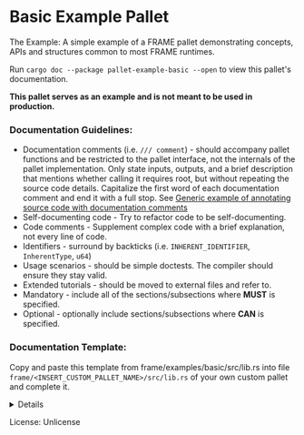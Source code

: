 <!-- markdown-link-check-disable -->
# Basic Example Pallet

<!-- Original author of paragraph: @gavofyork -->
The Example: A simple example of a FRAME pallet demonstrating
concepts, APIs and structures common to most FRAME runtimes.

Run `cargo doc --package pallet-example-basic --open` to view this pallet's documentation.

**This pallet serves as an example and is not meant to be used in production.**

### Documentation Guidelines:

<!-- Original author of paragraph: Various. Based on collation of review comments to PRs addressing issues with -->
<!-- label 'S3-FRAME' in https://github.com/paritytech/substrate-developer-hub/issues -->
<ul>
    <li>Documentation comments (i.e. <code>/// comment</code>) - should
        accompany pallet functions and be restricted to the pallet interface,
        not the internals of the pallet implementation. Only state inputs,
        outputs, and a brief description that mentions whether calling it
        requires root, but without repeating the source code details.
        Capitalize the first word of each documentation comment and end it with
        a full stop. See
        <a href="https://github.com/paritytech/substrate#72-contributing-to-documentation-for-substrate-packages"
        target="_blank"> Generic example of annotating source code with documentation comments</a></li>
    <li>Self-documenting code - Try to refactor code to be self-documenting.</li>
    <li>Code comments - Supplement complex code with a brief explanation, not every line of code.</li>
    <li>Identifiers - surround by backticks (i.e. <code>INHERENT_IDENTIFIER</code>, <code>InherentType</code>,
        <code>u64</code>)</li>
    <li>Usage scenarios - should be simple doctests. The compiler should ensure they stay valid.</li>
    <li>Extended tutorials - should be moved to external files and refer to.</li>
    <!-- Original author of paragraph: @AmarRSingh -->
    <li>Mandatory - include all of the sections/subsections where <b>MUST</b> is specified.</li>
    <li>Optional - optionally include sections/subsections where <b>CAN</b> is specified.</li>
</ul>

### Documentation Template:<br>

Copy and paste this template from frame/examples/basic/src/lib.rs into file
`frame/<INSERT_CUSTOM_PALLET_NAME>/src/lib.rs` of your own custom pallet and complete it.
<details><p><pre>
// Add heading with custom pallet name

\# <INSERT_CUSTOM_PALLET_NAME> Pallet

// Add simple description

// Include the following links that shows what trait needs to be implemented to use the pallet
// and the supported dispatchables that are documented in the Call enum.

- \[`<INSERT_CUSTOM_PALLET_NAME>::Config`](https://docs.rs/pallet-example-basic/latest/pallet_example_basic/trait.Config.html)
- \[`Call`](https://docs.rs/pallet-example-basic/latest/pallet_example_basic/enum.Call.html)
- \[`Module`](https://docs.rs/pallet-example-basic/latest/pallet_example_basic/struct.Module.html)

\## Overview

<!-- Original author of paragraph: Various. See https://github.com/paritytech/substrate-developer-hub/issues/44 -->
// Short description of pallet's purpose.
// Links to Traits that should be implemented.
// What this pallet is for.
// What functionality the pallet provides.
// When to use the pallet (use case examples).
// How it is used.
// Inputs it uses and the source of each input.
// Outputs it produces.

<!-- Original author of paragraph: @Kianenigma in PR https://github.com/paritytech/substrate/pull/1951 -->
<!-- and comment https://github.com/paritytech/substrate-developer-hub/issues/44#issuecomment-471982710 -->

\## Terminology

// Add terminology used in the custom pallet. Include concepts, storage items, or actions that you think
// deserve to be noted to give context to the rest of the documentation or pallet usage. The author needs to
// use some judgment about what is included. We don't want a list of every storage item nor types - the user
// can go to the code for that. For example, "transfer fee" is obvious and should not be included, but
// "free balance" and "reserved balance" should be noted to give context to the pallet.
// Please do not link to outside resources. The reference docs should be the ultimate source of truth.

<!-- Original author of heading: @Kianenigma in PR https://github.com/paritytech/substrate/pull/1951 -->

\## Goals

// Add goals that the custom pallet is designed to achieve.

<!-- Original author of heading: @Kianenigma in PR https://github.com/paritytech/substrate/pull/1951 -->

\### Scenarios

<!-- Original author of paragraph: @Kianenigma. Based on PR https://github.com/paritytech/substrate/pull/1951 -->

\#### <INSERT_SCENARIO_NAME>

// Describe requirements prior to interacting with the custom pallet.
// Describe the process of interacting with the custom pallet for this scenario and public API functions used.

\## Interface

\### Supported Origins

// What origins are used and supported in this pallet (root, signed, none)
// i.e. root when <code>\`ensure_root\`</code> used
// i.e. none when <code>\`ensure_none\`</code> used
// i.e. signed when <code>\`ensure_signed\`</code> used

<code>\`inherent\`</code> <INSERT_DESCRIPTION>

<!-- Original author of paragraph: @Kianenigma in comment -->
<!-- https://github.com/paritytech/substrate-developer-hub/issues/44#issuecomment-471982710 -->

\### Types

// Type aliases. Include any associated types and where the user would typically define them.

<code>\`ExampleType\`</code> <INSERT_DESCRIPTION>

<!-- Original author of paragraph: ??? -->

// Reference documentation of aspects such as `storageItems` and `dispatchable` functions should only be
// included in the https://docs.rs Rustdocs for Axlib and not repeated in the README file.

\### Dispatchable Functions

<!-- Original author of paragraph: @AmarRSingh & @joepetrowski -->

// A brief description of dispatchable functions and a link to the rustdoc with their actual documentation.

// <b>MUST</b> have link to Call enum
// <b>MUST</b> have origin information included in function doc
// <b>CAN</b> have more info up to the user

\### Public Functions

<!-- Original author of paragraph: @joepetrowski -->

// A link to the rustdoc and any notes about usage in the pallet, not for specific functions.
// For example, in the Balances Pallet: "Note that when using the publicly exposed functions,
// you (the runtime developer) are responsible for implementing any necessary checks
// (e.g. that the sender is the signer) before calling a function that will affect storage."

<!-- Original author of paragraph: @AmarRSingh -->

// It is up to the writer of the respective pallet (with respect to how much information to provide).

\#### Public Inspection functions - Immutable (getters)

// Insert a subheading for each getter function signature

\##### <code>\`example_getter_name()\`</code>

// What it returns
// Why, when, and how often to call it
// When it could panic or error
// When safety issues to consider

\#### Public Mutable functions (changing state)

// Insert a subheading for each setter function signature

\##### <code>\`example_setter_name(origin, parameter_name: T::ExampleType)\`</code>

// What state it changes
// Why, when, and how often to call it
// When it could panic or error
// When safety issues to consider
// What parameter values are valid and why

\### Storage Items

// Explain any storage items included in this pallet

\### Digest Items

// Explain any digest items included in this pallet

\### Inherent Data

// Explain what inherent data (if any) is defined in the pallet and any other related types

\### Events:

// Insert events for this pallet if any

\### Errors:

// Explain what generates errors

\## Usage

// Insert 2-3 examples of usage and code snippets that show how to
// use <INSERT_CUSTOM_PALLET_NAME> Pallet in a custom pallet.

\### Prerequisites

// Show how to include necessary imports for <INSERT_CUSTOM_PALLET_NAME> and derive
// your pallet configuration trait with the `INSERT_CUSTOM_PALLET_NAME` trait.

\```rust
use <INSERT_CUSTOM_PALLET_NAME>;

pub trait Config: <INSERT_CUSTOM_PALLET_NAME>::Config { }
\```

\### Simple Code Snippet

// Show a simple example (e.g. how to query a public getter function of <INSERT_CUSTOM_PALLET_NAME>)

\### Example from FRAME

// Show a usage example in an actual runtime

// See:
// - Axlib TCR https://github.com/parity-samples/substrate-tcr
// - Axlib Kitties https://shawntabrizi.github.io/substrate-collectables-workshop/#/

\## Genesis Config

<!-- Original author of paragraph: @joepetrowski -->

\## Dependencies

// Dependencies on other FRAME pallets and the genesis config should be mentioned,
// but not the Rust Standard Library.
// Genesis configuration modifications that may be made to incorporate this pallet
// Interaction with other pallets

<!-- Original author of heading: @AmarRSingh -->

\## Related Pallets

// Interaction with other pallets in the form of a bullet point list

\## References

<!-- Original author of paragraph: @joepetrowski -->

// Links to reference material, if applicable. For example, Phragmen, W3F research, etc.
// that the implementation is based on.
</pre></p></details>

License: Unlicense
